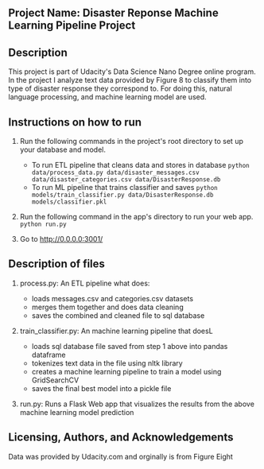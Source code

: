 ## Project Name: Disaster Reponse Machine Learning Pipeline Project

## Description
This project is part of Udacity's Data Science Nano Degree online program. In the project I analyze text data provided by Figure 8 to classify them into type of disaster response they correspond to. For doing this, natural language processing, and machine learning model are used.

## Instructions on how to run
1. Run the following commands in the project's root directory to set up your database and model.

    - To run ETL pipeline that cleans data and stores in database
        `python data/process_data.py data/disaster_messages.csv data/disaster_categories.csv data/DisasterResponse.db`
    - To run ML pipeline that trains classifier and saves
        `python models/train_classifier.py data/DisasterResponse.db models/classifier.pkl`

2. Run the following command in the app's directory to run your web app.
    `python run.py`

3. Go to http://0.0.0.0:3001/

## Description of files
1. process.py: An ETL pipeline what does:
    - loads messages.csv and categories.csv datasets
    - merges them together and does data cleaning
    - saves the combined and cleaned file to sql database
   
2. train_classifier.py: An machine learning pipeline that doesL
    - loads sql database file saved from step 1 above into pandas dataframe
    - tokenizes text data in the file using nltk library
    - creates a machine learning pipeline to train a model using GridSearchCV
    - saves the final best model into a pickle file

3. run.py: Runs a Flask Web app that visualizes the results from the above machine learning model prediction


## Licensing, Authors, and Acknowledgements
Data was provided by Udacity.com and orginally is from Figure Eight


